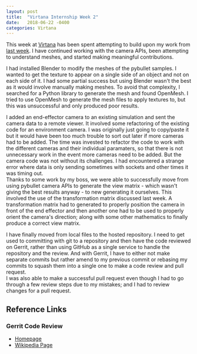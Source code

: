 ```yaml
---
layout: post
title:  "Virtana Internship Week 2"
date:   2018-06-22 -0400
categories: Virtana
---
```


This week at [Virtana](https://virtanatech.com/) has been spent attempting to build upon my work from [last week](/posts/2018/06/15/Virtana-Internship-Week-1). I have continued working with the camera APIs, been attempting to understand meshes, and started making meaningful contributions.

I had installed Blender to modify the meshes of the pybullet samples. I wanted to get the texture to appear on a single side of an object and not on each side of it. I had some partial success but using Blender wasn't the best as it would involve manually making meshes. To avoid that complexity, I searched for a Python library to generate the mesh and found OpenMesh. I tried to use OpenMesh to generate the mesh files to apply textures to, but this was unsuccessful and only produced poor results.

I added an end-effector camera to an existing simulation and sent the camera data to a remote viewer. It involved some refactoring of the existing code for an environment camera. I was originally just going to copy/paste it but it would have been too much trouble to sort out later if more cameras had to be added. The time was invested to refactor the code to work with the different cameras and their individual paramaters, so that there is not unnecessary work in the event more cameras need to be added. But the camera code was not without its challenges. I had encountered a strange error where data is only sending sometimes with sockets and other times it was timing out. <br>
Thanks to some work by my boss, we were able to successfully move from using pybullet camera APIs to generate the view matrix - which wasn't giving the best results anyway - to new generating it ourselves. This involved the use of the transformation matrix discussed last week. A transformation matrix had to generated to properly position the camera in front of the end effector and then another one had to be used to properly orient the camera's direction; along with some other mathematics to finally produce a correct view matrix.

I have finally moved from local files to the hosted repository. I need to get used to committing with git to a repository and then have the code reviewed on Gerrit, rather than using GitHub as a single service to handle the repository and the review. And with Gerrit, I have to either not make separate commits but rather amend to my previous commit or rebasing my commits to squash them into a single one to make a code review and pull request. <br>
I was also able to make a successful pull request even though I had to go through a few review steps due to my mistakes; and I had to review changes for a pull request.

## Reference Links
### Gerrit Code Review
- [Homepage](https://www.gerritcodereview.com/)
- [Wikipedia Page](https://en.wikipedia.org/wiki/Gerrit_(software))

